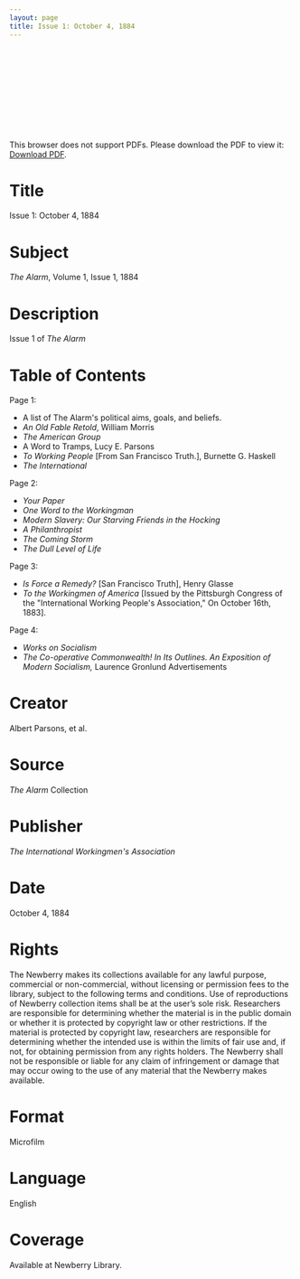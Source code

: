 ```yaml
---
layout: page
title: Issue 1: October 4, 1884
---
```


<object data="https://docs.google.com/viewerng/viewer?url=https://radicalperiodicalindex.com/files/original/2ee70102a2c8e132aa139933df80ead3.tif" type="application/tif" width="700px" height="700px">
    <embed src="http://yoursite.com/the.pdf">
        <p>This browser does not support PDFs. Please download the PDF to view it: <a href="https://docs.google.com/viewerng/viewer?url=https://radicalperiodicalindex.com/files/original/2ee70102a2c8e132aa139933df80ead3.tif">Download PDF</a>.</p>
    </embed>
</object>

# Title
Issue 1: October 4, 1884

# Subject
_The Alarm_, Volume 1, Issue 1, 1884

# Description
Issue 1 of _The Alarm_

# Table of Contents
Page 1:
- A list of The Alarm's political aims, goals, and beliefs. 
- _An Old Fable Retold_, William Morris 
- _The American Group_
- A Word to Tramps, Lucy E. Parsons 
- _To Working People_ [From San Francisco Truth.], Burnette G. Haskell
- _The International_

Page 2:
- _Your Paper_
- _One Word to the Workingman_
- _Modern Slavery: Our Starving Friends in the Hocking_
- _A Philanthropist_
- _The Coming Storm_
- _The Dull Level of Life_

Page 3:
- _Is Force a Remedy?_ [San Francisco Truth], Henry Glasse
- _To the Workingmen of America_ [Issued by the Pittsburgh Congress of the "International Working People's Association," On October 16th, 1883].

Page 4:
- _Works on Socialism_
- _The Co-operative Commonwealth! In Its Outlines. An Exposition of Modern Socialism,_ Laurence Gronlund
Advertisements

# Creator
Albert Parsons, et al.

# Source
_The Alarm_ Collection

# Publisher
_The International Workingmen's Association_

# Date
October 4, 1884

# Rights
The Newberry makes its collections available for any lawful purpose, commercial or non-commercial, without licensing or permission fees to the library, subject to the following terms and conditions. Use of reproductions of Newberry collection items shall be at the user’s sole risk. Researchers are responsible for determining whether the material is in the public domain or whether it is protected by copyright law or other restrictions. If the material is protected by copyright law, researchers are responsible for determining whether the intended use is within the limits of fair use and, if not, for obtaining permission from any rights holders. The Newberry shall not be responsible or liable for any claim of infringement or damage that may occur owing to the use of any material that the Newberry makes available.

# Format
Microfilm

# Language
English

# Coverage
Available at Newberry Library.
